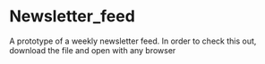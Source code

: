 # Newsletter_feed
A prototype of a weekly newsletter feed.
In order to check this out, download the file and open with any browser
